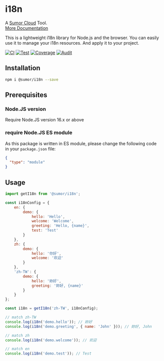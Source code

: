 # i18n

A [Sumor Cloud](https://sumor.cloud) Tool.  
[More Documentation](https://sumor.cloud)

This is a lightweight i18n library for Node.js and the browser.
You can easily use it to manage your i18n resources.
And apply it to your project.

[![CI](https://github.com/sumor-cloud/i18n/actions/workflows/ci.yml/badge.svg)](https://github.com/sumor-cloud/i18n/actions/workflows/ci.yml)
[![Test](https://github.com/sumor-cloud/i18n/actions/workflows/ut.yml/badge.svg)](https://github.com/sumor-cloud/i18n/actions/workflows/ut.yml)
[![Coverage](https://github.com/sumor-cloud/i18n/actions/workflows/coverage.yml/badge.svg)](https://github.com/sumor-cloud/i18n/actions/workflows/coverage.yml)
[![Audit](https://github.com/sumor-cloud/i18n/actions/workflows/audit.yml/badge.svg)](https://github.com/sumor-cloud/i18n/actions/workflows/audit.yml)

## Installation

```bash
npm i @sumor/i18n --save
```

## Prerequisites

### Node.JS version

Require Node.JS version 16.x or above

### require Node.JS ES module

As this package is written in ES module,
please change the following code in your `package.json` file:

```json
{
  "type": "module"
}
```

## Usage

```javascript
import getI18n from '@sumor/i18n';

const i18nConfig = {
    en: {
        demo: {
            hello: 'Hello',
            welcome: 'Welcome',
            greeting: 'Hello, {name}',
            test: 'Test'
        }
    },
    zh: {
        demo: {
            hello: '你好',
            welcome: '欢迎'
        }
    },
    'zh-TW': {
        demo: {
            hello: '妳好',
            greeting: '妳好, {name}'
        }
    }
};

const i18n = getI18n('zh-TW', i18nConfig);

// match zh-TW
console.log(i18n('demo.hello')); // 妳好
console.log(i18n('demo.greeting', { name: 'John' })); // 妳好, John

// match zh
console.log(i18n('demo.welcome')); // 欢迎

// match en
console.log(i18n('demo.test')); // Test
```